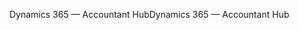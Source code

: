 <span data-ttu-id="da742-101">Dynamics 365 — Accountant Hub</span><span class="sxs-lookup"><span data-stu-id="da742-101">Dynamics 365 — Accountant Hub</span></span>

